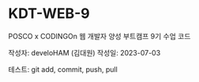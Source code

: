 # KDT-WEB-9
POSCO x CODINGOn 웹 개발자 양성 부트캠프 9기 수업 코드

작성자: develoHAM (김대원)
작성일: 2023-07-03

테스트: git add, commit, push, pull 